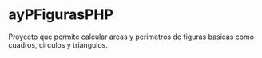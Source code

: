 # ayPFigurasPHP
Proyecto que permite calcular areas y perimetros de figuras basicas como cuadros, circulos y triangulos.
